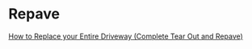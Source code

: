 # Repave
[How to Replace your Entire Driveway (Complete Tear Out and Repave)](https://youtu.be/LXFANVqjbt0)
